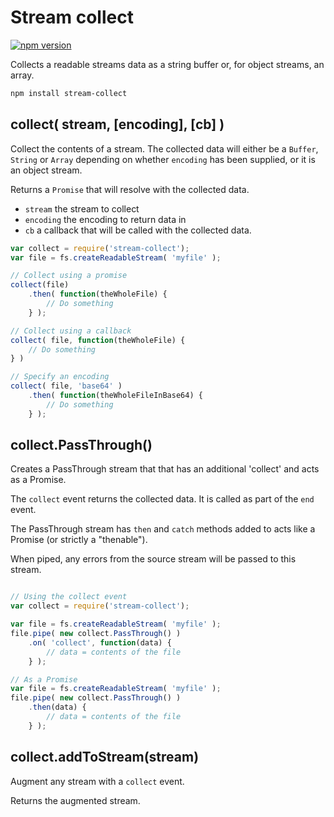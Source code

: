 # Stream collect

[![npm version](https://badge.fury.io/js/stream-collect.svg)](http://badge.fury.io/js/stream-collect)

Collects a readable streams data as a string buffer or, for object streams, an array.

```bash
npm install stream-collect
```

## collect( stream, [encoding], [cb] )

Collect the contents of a stream.  The collected data will either be a `Buffer`, `String` or `Array` depending on whether `encoding` has been supplied, or it is an object stream.

Returns a `Promise` that will resolve with the collected data.

* `stream` the stream to collect
* `encoding` the encoding to return data in
* `cb` a callback that will be called with the collected data. 


```js
var collect = require('stream-collect');	
var file = fs.createReadableStream( 'myfile' );

// Collect using a promise
collect(file)
	.then( function(theWholeFile) {
		// Do something
	} );

// Collect using a callback
collect( file, function(theWholeFile) {
	// Do something
} )

// Specify an encoding
collect( file, 'base64' )
	.then( function(theWholeFileInBase64) {
		// Do something
	} );
```

## collect.PassThrough()

Creates a PassThrough stream that that has an additional 'collect' and acts as a Promise.

The `collect` event returns the collected data.  It is called as part of the `end` event.

The PassThrough stream has `then` and `catch` methods added to acts like a Promise (or strictly a "thenable").

When piped, any errors from the source stream will be passed to this stream.

```js

// Using the collect event
var collect = require('stream-collect');

var file = fs.createReadableStream( 'myfile' );
file.pipe( new collect.PassThrough() )
	.on( 'collect', function(data) {
		// data = contents of the file
	} );

// As a Promise
var file = fs.createReadableStream( 'myfile' );
file.pipe( new collect.PassThrough() )
	.then(data) {
		// data = contents of the file
	} );

```

## collect.addToStream(stream)

Augment any stream with a `collect` event.

Returns the augmented stream.
